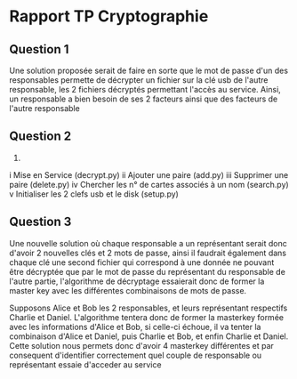 # Rapport TP Cryptographie

## Question 1

Une solution proposée serait de faire en sorte que le mot de passe d'un des responsables permette de décrypter un fichier sur la clé usb de l'autre responsable, les 2 fichiers décryptés permettant l'accès au service.
Ainsi, un responsable a bien besoin de ses 2 facteurs ainsi que des facteurs de l'autre responsable

## Question 2

1.
i   Mise en Service (decrypt.py)
ii  Ajouter une paire (add.py)
iii Supprimer une paire (delete.py)
iv  Chercher les n° de cartes associés à un nom (search.py)
v   Initialiser les 2 clefs usb et le disk (setup.py)

## Question 3 

Une nouvelle solution où chaque responsable a un représentant serait donc d'avoir 2 nouvelles clés et 2 mots de passe, ainsi il faudrait également dans chaque clé une second fichier qui correspond à une donnée ne pouvant être décryptée que par le mot de passe du représentant du responsable de l'autre partie, l'algorithme de décryptage essaierait donc de former la master key avec les différentes combinaisons de mots de passe.

Supposons Alice et Bob les 2 responsables, et leurs représentant respectifs Charlie et Daniel. 
L'algorithme tentera donc de former la masterkey formée avec les informations d'Alice et Bob, si celle-ci échoue, il va tenter la combinaison d'Alice et Daniel, puis Charlie et Bob, et enfin Charlie et Daniel. Cette solution nous permets donc d'avoir 4 masterkey différentes et par consequent d'identifier correctement quel couple de responsable ou représentant essaie d'acceder au service
